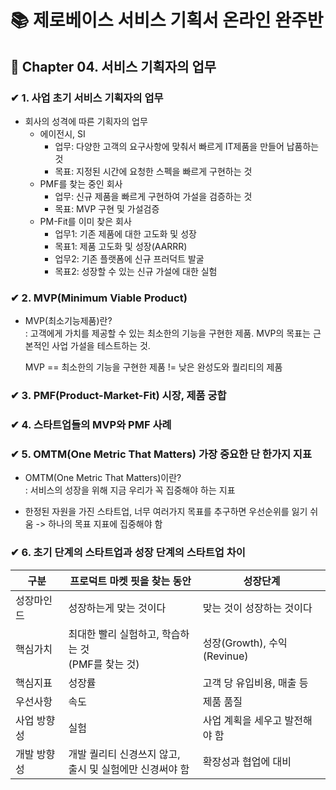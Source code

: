 # 📚 제로베이스 서비스 기획서 온라인 완주반

## 📌 Chapter 04. 서비스 기획자의 업무

### ✔ 1. 사업 초기 서비스 기획자의 업무
- 회사의 성격에 따른 기획자의 업무
  - 에이전시, SI
    - 업무: 다양한 고객의 요구사항에 맞춰서 빠르게 IT제품을 만들어 납품하는 것
    - 목표: 지정된 시간에 요청한 스펙을 빠르게 구현하는 것
  - PMF를 찾는 중인 회사
    - 업무: 신규 제품을 빠르게 구현하여 가설을 검증하는 것
    - 목표: MVP 구현 및 가설검증
  - PM-Fit를 이미 찾은 회사
    - 업무1: 기존 제품에 대한 고도화 및 성장
    - 목표1: 제품 고도화 및 성장(AARRR)
    - 업무2: 기존 플랫폼에 신규 프러덕트 발굴
    - 목표2: 성장할 수 있는 신규 가설에 대한 실험

### ✔ 2. MVP(Minimum Viable Product)
- MVP(최소기능제품)란?
  <BR>: 고객에게 가치를 제공할 수 있는 최소한의 기능을 구현한 제품. MVP의 목표는 근본적인 사업 가설을 테스트하는 것.

  MVP == 최소한의 기능을 구현한 제품 != 낮은 완성도와 퀄리티의 제품

### ✔ 3. PMF(Product-Market-Fit) 시장, 제품 궁합

### ✔ 4. 스타트업들의 MVP와 PMF 사례

### ✔ 5. OMTM(One Metric That Matters) 가장 중요한 단 한가지 지표
- OMTM(One Metric That Matters)이란?
<BR>: 서비스의 성장을 위해 지금 우리가 꼭 집중해야 하는 지표

- 한정된 자원을 가진 스타트업, 너무 여러가지 목표를 추구하면 우선순위를 잃기 쉬움 -> 하나의 목표 지표에 집중해야 함 

### ✔ 6. 초기 단계의 스타트업과 성장 단계의 스타트업 차이

|구분|프로덕트 마켓 핏을 찾는 동안|성장단계|
|--|--|--|
|성장마인드|성장하는게 맞는 것이다|맞는 것이 성장하는 것이다|
|핵심가치|최대한 빨리 실험하고, 학습하는 것<br>(PMF를 찾는 것)|성장(Growth), 수익(Revinue)|
|핵심지표|성장률|고객 당 유입비용, 매출 등|
|우선사항|속도|제품 품질|
|사업 방향성|실험|사업 계획을 세우고 발전해야 함|
|개발 방향성|개발 퀄리티 신경쓰지 않고,<br>출시 및 실험에만 신경써야 함| 확장성과 협업에 대비|

